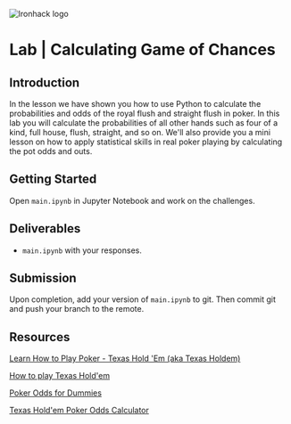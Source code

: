![Ironhack logo](https://i.imgur.com/1QgrNNw.png)

# Lab | Calculating Game of Chances

## Introduction

In the lesson we have shown you how to use Python to calculate the probabilities and odds of the royal flush and straight flush in poker. In this lab you will calculate the probabilities of all other hands such as four of a kind, full house, flush, straight, and so on. We'll also provide you a mini lesson on how to apply statistical skills in real poker playing by calculating the pot odds and outs.

## Getting Started

Open `main.ipynb` in Jupyter Notebook and work on the challenges.

## Deliverables

- `main.ipynb` with your responses.

## Submission

Upon completion, add your version of `main.ipynb` to git. Then commit git and push your branch to the remote.

## Resources

[Learn How to Play Poker - Texas Hold 'Em (aka Texas Holdem)](https://www.instructables.com/id/Learn-To-Play-Poker---Texas-Hold-Em-aka-Texas-Ho/)

[How to play Texas Hold'em](https://www.youtube.com/watch?v=KKMac6tQKiI)

[Poker Odds for Dummies](https://www.cardschat.com/odds-for-dummies.php)

[Texas Hold'em Poker Odds Calculator](https://www.cardplayer.com/poker-tools/odds-calculator/texas-holdem)
